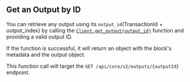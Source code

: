 ## Get an Output by ID

You can retrieve any output using its `output_id`(TransactionId + output_index) by calling
the [`Client.get_output(output_id)`](./../libraries/python/api_reference#get_output) function and providing a
valid output ID.

If the function is successful, it will return an object with the block's metadata and the
output object.

This function call will target the `GET /api/core/v2/outputs/{outputId}` endpoint.